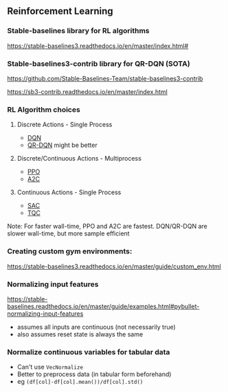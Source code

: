 ## Reinforcement Learning

### Stable-baselines library for RL algorithms
https://stable-baselines3.readthedocs.io/en/master/index.html#

### Stable-baselines3-contrib library for QR-DQN (SOTA)
https://github.com/Stable-Baselines-Team/stable-baselines3-contrib

https://sb3-contrib.readthedocs.io/en/master/index.html

### RL Algorithm choices

1. Discrete Actions - Single Process
    - [DQN](https://stable-baselines3.readthedocs.io/en/master/modules/dqn.html)
    - [QR-DQN](https://sb3-contrib.readthedocs.io/en/master/modules/qrdqn.html) might be better

2. Discrete/Continuous Actions - Multiprocess
    - [PPO](https://stable-baselines3.readthedocs.io/en/master/modules/ppo.html)
    - [A2C](https://stable-baselines3.readthedocs.io/en/master/modules/a2c.html)

3. Continuous Actions - Single Process
    - [SAC](https://stable-baselines3.readthedocs.io/en/master/modules/sac.html)
    - [TQC](https://sb3-contrib.readthedocs.io/en/master/modules/tqc.html)

Note: For faster wall-time, PPO and A2C are fastest. DQN/QR-DQN are slower wall-time, but more sample efficient

### Creating custom gym environments:
https://stable-baselines3.readthedocs.io/en/master/guide/custom_env.html 

### Normalizing input features
https://stable-baselines.readthedocs.io/en/master/guide/examples.html#pybullet-normalizing-input-features

- assumes all inputs are continuous (not necessarily true)
- also assumes reset state is always the same

### Normalize continuous variables for tabular data
- Can't use `VecNormalize`
- Better to preprocess data (in tabular form beforehand)
- eg `(df[col]-df[col].mean())/df[col].std()`
